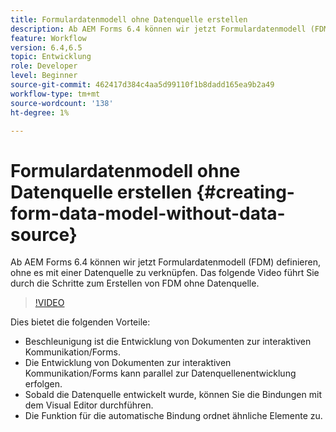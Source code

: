 ```yaml
---
title: Formulardatenmodell ohne Datenquelle erstellen
description: Ab AEM Forms 6.4 können wir jetzt Formulardatenmodell (FDM) definieren, ohne es mit einer Datenquelle zu verknüpfen. Das folgende Video führt Sie durch die Schritte zum Erstellen von FDM ohne Datenquelle.
feature: Workflow
version: 6.4,6.5
topic: Entwicklung
role: Developer
level: Beginner
source-git-commit: 462417d384c4aa5d99110f1b8dadd165ea9b2a49
workflow-type: tm+mt
source-wordcount: '138'
ht-degree: 1%

---
```



# Formulardatenmodell ohne Datenquelle erstellen {#creating-form-data-model-without-data-source}

Ab AEM Forms 6.4 können wir jetzt Formulardatenmodell (FDM) definieren, ohne es mit einer Datenquelle zu verknüpfen. Das folgende Video führt Sie durch die Schritte zum Erstellen von FDM ohne Datenquelle.

>[!VIDEO](https://video.tv.adobe.com/v/21414/?quality=9&learn=on)

Dies bietet die folgenden Vorteile:

* Beschleunigung ist die Entwicklung von Dokumenten zur interaktiven Kommunikation/Forms.
* Die Entwicklung von Dokumenten zur interaktiven Kommunikation/Forms kann parallel zur Datenquellenentwicklung erfolgen.
* Sobald die Datenquelle entwickelt wurde, können Sie die Bindungen mit dem Visual Editor durchführen.
* Die Funktion für die automatische Bindung ordnet ähnliche Elemente zu.

